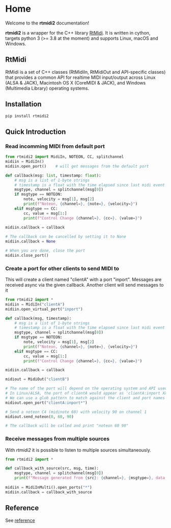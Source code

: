 # Home

Welcome to the **rtmidi2** documentation!

**rtmidi2** is a wrapper for the C++ library [RtMidi](http://www.music.mcgill.ca/~gary/rtmidi/). It is written in cython, targets python 3 (>= 3.8 at the moment) and supports Linux, macOS and Windows. 

## RtMidi

RtMidi is a set of C++ classes (RtMidiIn, RtMidiOut and API-specific classes) that provides a common API for realtime MIDI input/output across Linux (ALSA & JACK), Macintosh OS X (CoreMIDI & JACK), and Windows (Multimedia Library) operating systems.

## Installation

``` bash
pip install rtmidi2
```

## Quick Introduction

### Read incomming MIDI from default port

```python
from rtmidi2 import MidiIn, NOTEON, CC, splitchannel
midiin = MidiIn()
midiin.open_port()    # will get messages from the default port

def callback(msg: list, timestamp: float):
    # msg is a list of 1-byte strings
    # timestamp is a float with the time elapsed since last midi event
    msgtype, channel = splitchannel(msg[0])
    if msgtype == NOTEON:
        note, velocity = msg[1], msg[2]
        print(f"Noteon, {channel=}, {note=}, {velocity=}")
    elif msgtype == CC:
        cc, value = msg[1:]
        print(f"Control Change {channel=}, {cc=}, {value=}")
        
midiin.callback = callback

# The callback can be cancelled by setting it to None
midiin.callback = None

# When you are done, close the port
midiin.close_port()
```

### Create a port for other clients to send MIDI to

This will create a client named "clientA" with a port "inport". Messages
are received async via the given callback. Another client will send messages
to it

```python
from rtmidi2 import *
midiin = MidiIn("clientA")
midiin.open_virtual_port("inport")

def callback(msg, timestamp):
    # msg is a list of 1-byte strings
    # timestamp is a float with the time elapsed since last midi event
    msgtype, channel = splitchannel(msg[0])
    if msgtype == NOTEON:
        note, velocity = msg[1], msg[2]
        print(f"Noteon, {channel=}, {note=}, {velocity=}")
    elif msgtype == CC:
        cc, value = msg[1:]
        print(f"Control Change {channel=}, {cc=}, {value=}")

midiin.callback = callback

midiout = MidiOut("clientB")

# The name of the port will depend on the operating system and API used
# In Linux/ALSA, the port of clientA would appear as 'clientA:inport XXX:Y'
# We can use a glob pattern to match against the client and port names
midiout.open_port("clientA:inport*")

# Send a noteon C4 (midinote 60) with velocity 90 on channel 1
midiout.send_noteon(0, 60, 90)

# The callback will be called and print "noteon 60 90"
```

### Receive messages from multiple sources

With *rtmidi2* it is possible to listen to multiple sources simultaneously.

```python
from rtmidi2 import *

def callback_with_source(src, msg, time):
    msgtype, channel = splitchannel(msg[0])
    print(f"Message generated from {src}: {channel=}, {msgtype=}, data: {msg[1:]}")
    
midiin = MidiInMulti().open_ports("*")
midiin.callback = callback_with_source   

```

## Reference

See [reference](reference.md)

